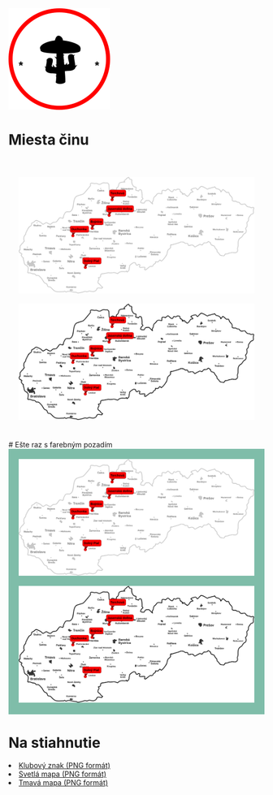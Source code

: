 
<div>
    <img src="src/svg/klubovy-znak.svg" alt="None" width="200" height="200">
</div>


# Miesta činu

<br>
<div style="padding: 20px">
<div>
    <img src="src/svg/map.svg" alt="None">
</div>

<br>
<div>
    <img src="src/svg/map_dark.svg" alt="None">
</div>
</div>

<br>
# Ešte raz s farebným pozadím
<div style="background: #7fbda9; padding: 20px">
<div>
    <img src="src/svg/map.svg" alt="None">
</div>

<br>
<div>
    <img src="src/svg/map_dark.svg" alt="None">
</div>
</div>

# Na stiahnutie

<li><a href="https://vhrmo.github.io/klub-pepeho/src/svg/klubovy-znak.png" download>
  Klubový znak (PNG formát)
</a>
<br>
<li><a href="https://vhrmo.github.io/klub-pepeho/src/svg/map.png" download>
  Svetlá mapa (PNG formát)
</a>
<br>
<li><a href="https://vhrmo.github.io/klub-pepeho/src/svg/map_dark.png" download>
  Tmavá mapa (PNG formát)
</a>

